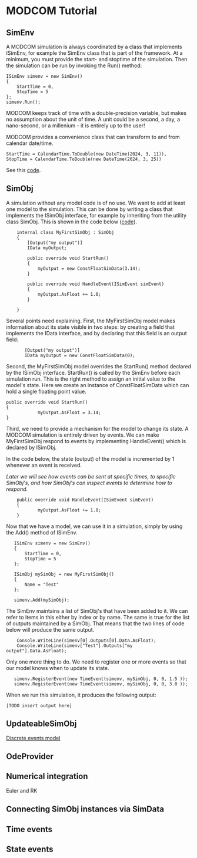 # MODCOM Tutorial

## SimEnv

A MODCOM simulation is always coordinated by a class that implements ISimEnv, for example the SimEnv class that is part of the framework. At a minimum, you must provide the start- and stoptime of the simulation. Then the simulation can be run by invoking the Run() method:

```
ISimEnv simenv = new SimEnv()
{
    StartTime = 0,
    StopTime = 5
};
simenv.Run();
```
MODCOM keeps track of time with a double-precision variable, but makes no assumption about the unit of time. A unit could be a second, a day, a nano-second, or a millenium - it is entirely up to the user!

MODCOM provides a convenience class that can transform to and from calendar date/time.

```
StartTime = CalendarTime.ToDouble(new DateTime(2024, 3, 11)),
StopTime = CalendarTime.ToDouble(new DateTime(2024, 3, 25))
```


See this [code](https://github.com/nmdcom/NModcom/blob/main/NModcom.ExampleApp/SimEnvOnly.cs).

## SimObj 

A simulation without any model code is of no use. We want to add at least one model to the simulation. This can be done by writing a class that implements the ISimObj interface, for example by inheriting from the utility class SimObj. This is shown in the code below ([code](https://github.com/nmdcom/NModcom/blob/main/NModcom.ExampleApp/MyFirstSimObj.cs)).


```
    internal class MyFirstSimObj : SimObj
    {
        [Output("my output")]
        IData myOutput;

        public override void StartRun()
        {
            myOutput = new ConstFloatSimData(3.14);
        }

        public override void HandleEvent(ISimEvent simEvent)
        {
            myOutput.AsFloat += 1.0;
        }

    }

```

Several points need explaining.
First, the MyFirstSimObj model makes information about its state visible in two steps: by creating a field that implements the IData interface, and by declaring that this field is an output field:

 ```
        [Output("my output")]
        IData myOutput = new ConstFloatSimData(0);
```

Second, the MyFirstSimObj model overrides the StartRun() method declared by the ISimObj interface. StartRun() is called by the SimEnv before each simulation run. This is the right method to assign an initial value to the model's state. Here we create an instance of ConstFloatSimData which can hold a single floating point value.

```
public override void StartRun()
{
            myOutput.AsFloat = 3.14;
}
```

Third, we need to provide a mechanism for the model to change its state. A MODCOM simulation is entirely driven by events. We can make MyFirstSimObj respond to events by implementing HandleEvent() which is declared by ISimObj. 

In the code below, the state (output) of the model is incremented by 1 whenever an event is received. 

*Later we will see how events can be sent at specific times, to specific SimObj's, and how SimObj's can inspect events to determine how to respond*.

```
    public override void HandleEvent(ISimEvent simEvent)
    {
            myOutput.AsFloat += 1.0;
    }
```
Now that we have a model, we can use it in a simulation, simply by using the Add() method of ISimEnv.

```
   ISimEnv simenv = new SimEnv()
   {
       StartTime = 0,
       StopTime = 5
   };

   ISimObj mySimObj = new MyFirstSimObj()
   {
       Name = "Test"
   };

   simenv.Add(mySimObj);
```

The SimEnv maintains a list of SimObj's that have been added to it. We can refer to items in this either by index or by name. The same is true for the list of outputs maintained by a SimObj. That means that the two lines of code below will produce the same output.

```
    Console.WriteLine(simenv[0].Outputs[0].Data.AsFloat);
    Console.WriteLine(simenv["Test"].Outputs["my output"].Data.AsFloat);
```

Only one more thing to do. We need to register one or more events so that our model knows when to update its state.


```
   simenv.RegisterEvent(new TimeEvent(simenv, mySimObj, 0, 0, 1.5 ));
   simenv.RegisterEvent(new TimeEvent(simenv, mySimObj, 0, 0, 3.0 ));
```

When we run this simulation, it produces the following output:

```
[TODO insert output here]
```

## UpdateableSimObj


[Discrete events model](https://github.com/nmdcom/NModcom/blob/main/NModcom.ExampleApp/DiscreteEvents.cs)


## OdeProvider

## Numerical integration
Euler and RK

## Connecting SimObj instances via SimData

## Time events

## State events